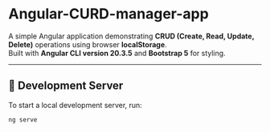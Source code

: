 # Angular-CURD-manager-app

A simple Angular application demonstrating **CRUD (Create, Read, Update, Delete)** operations using browser **localStorage**.  
Built with **Angular CLI version 20.3.5** and **Bootstrap 5** for styling.

---

## 🚀 Development Server

To start a local development server, run:

```bash
ng serve